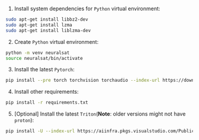 1. Install system dependencies for `Python` virtual environment:

```bash
sudo apt-get install libbz2-dev
sudo apt-get install lzma
sudo apt-get install liblzma-dev
```

2. Create `Python` virtual environment:

```bash
python -m venv neuralsat 
source neuralsat/bin/activate
```

3. Install the latest `Pytorch`:

```bash
pip install --pre torch torchvision torchaudio --index-url https://download.pytorch.org/whl/nightly/cu121
```

4. Install other requirements:

```bash
pip install -r requirements.txt
```

5. [Optional] Install the latest `Triton`(**Note**: older versions might not have `proton`):

```bash
pip install -U --index-url https://aiinfra.pkgs.visualstudio.com/PublicPackages/_packaging/Triton-Nightly/pypi/simple/ triton-nightly
```
